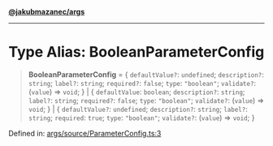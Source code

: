 [**@jakubmazanec/args**](../README.md)

---

# Type Alias: BooleanParameterConfig

> **BooleanParameterConfig** = \{ `defaultValue?`: `undefined`; `description?`: `string`; `label?`:
> `string`; `required?`: `false`; `type`: `"boolean"`; `validate?`: (`value`) => `void`; \} \| \{
> `defaultValue`: `boolean`; `description?`: `string`; `label?`: `string`; `required?`: `false`;
> `type`: `"boolean"`; `validate?`: (`value`) => `void`; \} \| \{ `defaultValue?`: `undefined`;
> `description?`: `string`; `label?`: `string`; `required`: `true`; `type`: `"boolean"`;
> `validate?`: (`value`) => `void`; \}

Defined in:
[args/source/ParameterConfig.ts:3](https://github.com/jakubmazanec/tools/blob/c36a857a499e2c0c4f38fc4405cb987b357adf10/packages/args/source/ParameterConfig.ts#L3)
